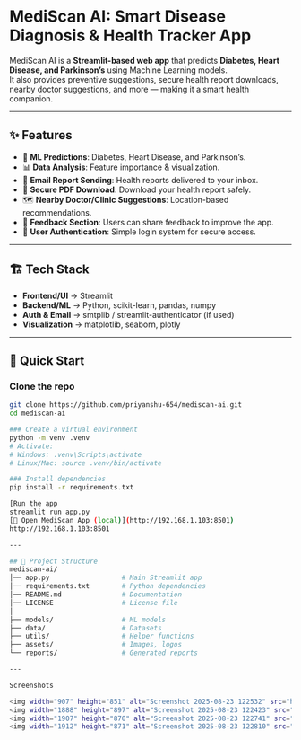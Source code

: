 # MediScan AI: Smart Disease Diagnosis & Health Tracker App

MediScan AI is a **Streamlit-based web app** that predicts **Diabetes, Heart Disease, and Parkinson’s** using Machine Learning models.  
It also provides preventive suggestions, secure health report downloads, nearby doctor suggestions, and more — making it a smart health companion.

---

## ✨ Features
- 🔮 **ML Predictions**: Diabetes, Heart Disease, and Parkinson’s.
- 📊 **Data Analysis**: Feature importance & visualization.
- 📧 **Email Report Sending**: Health reports delivered to your inbox.
- 🔐 **Secure PDF Download**: Download your health report safely.
- 🗺️ **Nearby Doctor/Clinic Suggestions**: Location-based recommendations.
- 📝 **Feedback Section**: Users can share feedback to improve the app.
- 🔑 **User Authentication**: Simple login system for secure access.

---

## 🏗️ Tech Stack
- **Frontend/UI** → Streamlit  
- **Backend/ML** → Python, scikit-learn, pandas, numpy  
- **Auth & Email** → smtplib / streamlit-authenticator (if used)  
- **Visualization** → matplotlib, seaborn, plotly  

---

## 🚀 Quick Start

### Clone the repo
```bash
git clone https://github.com/priyanshu-654/mediscan-ai.git
cd mediscan-ai

### Create a virtual environment
python -m venv .venv
# Activate:
# Windows: .venv\Scripts\activate
# Linux/Mac: source .venv/bin/activate

### Install dependencies
pip install -r requirements.txt

[Run the app
streamlit run app.py
[🔗 Open MediScan App (local)](http://192.168.1.103:8501)
http://192.168.1.103:8501

---

## 📂 Project Structure
mediscan-ai/
│── app.py                  # Main Streamlit app
│── requirements.txt        # Python dependencies
│── README.md               # Documentation
│── LICENSE                 # License file
│
├── models/                 # ML models
├── data/                   # Datasets
├── utils/                  # Helper functions
├── assets/                 # Images, logos
└── reports/                # Generated reports

---

Screenshots

<img width="907" height="851" alt="Screenshot 2025-08-23 122532" src="https://github.com/user-attachments/assets/b4625b6d-c5fd-465e-930b-7af0b5a02644" />
<img width="1888" height="897" alt="Screenshot 2025-08-23 122423" src="https://github.com/user-attachments/assets/329bb006-6bd5-4672-b61c-68177509a8c7" />
<img width="1907" height="870" alt="Screenshot 2025-08-23 122741" src="https://github.com/user-attachments/assets/4a10bf4f-140c-4a44-b5a0-565f5e4c7f17" />
<img width="1912" height="871" alt="Screenshot 2025-08-23 122810" src="https://github.com/user-attachments/assets/e7358430-648d-4820-8a55-2ae96e3c474a" />











